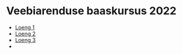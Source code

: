 # Veebiarenduse baaskursus 2022

- [Loeng 1](https://mihkelvali.github.io/veeb2209/loeng01)
- [Loeng 2](https://mihkelvali.github.io/veeb2209/loeng02)
- [Loeng 3](https://mihkelvali.github.io/veeb2209/loeng03)
- 
